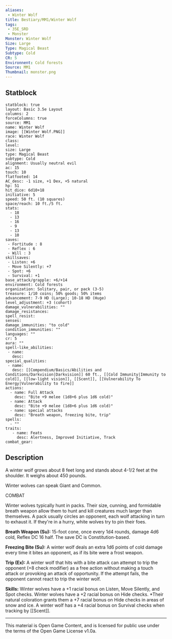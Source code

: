 ```yaml
---
aliases:
 - Winter Wolf
title: Bestiary/MM1/Winter Wolf
tags: 
 - 35E_SRD
 - Monster
Monster: Winter Wolf
Size: Large
Type: Magical Beast
Subtype: Cold
CR: 5
Environnent: Cold forests
Source: MM1
Thumbnail: monster.png
---
```


## Statblock

```statblock
statblock: true
layout: Basic 3.5e Layout
columns: 2
forceColumns: true
source: MM1 
name: Winter Wolf
image: [[Winter Wolf.PNG]]
race: Winter Wolf
class: 
level: 
size: Large
type: Magical Beast
subtype: Cold
alignment: Usually neutral evil
ac: 15
touch: 10
flatfooted: 14
AC_desc: -1 size, +1 Dex, +5 natural
hp: 51
hit_dice: 6d10+18
initiative: 5
speed: 50 ft. (10 squares)
space/reach: 10 ft./5 ft.
stats:
  - 18
  - 13
  - 16
  - 9
  - 13
  - 10
saves:
 - Fortitude : 8
 - Reflex : 6
 - Will : 3
skillsaves:
 - Listen: +6
 - Move Silently: +7
 - Spot: +6
 - Survival: +1
base_attack/grapple: +6/+14
environment: Cold forests
organization: Solitary, pair, or pack (3-5)
treasure: 1/10 coins; 50% goods; 50% items
advancement: 7-9 HD (Large); 10-18 HD (Huge)
level_adjustment: +3 (cohort)
damage_vulnerabilities: ""
damage_resistances: 
spell_resist: 
senses: 
damage_immunities: "to cold"
condition_immunities: ""
languages: ""
cr: 5
aura: ""
spell-like_abilities:
 - name: 
   desc: 
special_qualities:
 - name:
   desc: [[Compendium/Basics/Abilities and Conditions/Darkvision|Darkvision]] 60 ft., [[Cold Immunity|Immunity to cold]], [[low-light vision]], [[Scent]], [[Vulnerability To Energy|Vulnerability to fire]] 
actions:
  - name: Full Attack
    desc: "Bite +9 melee (1d8+6 plus 1d6 cold)"
  - name: Attack
    desc: "Bite +9 melee (1d8+6 plus 1d6 cold)"
  - name: special attacks
    desc: "Breath weapon, freezing bite, trip"
spells:
  - ""
traits:
   - name: Feats
     desc: Alertness, Improved Initiative, Track
combat_gear:  
```

## Description



A winter wolf grows about 8 feet long and stands about 4-1/2 feet at the shoulder. It weighs about 450 pounds.

Winter wolves can speak Giant and Common.

COMBAT

Winter wolves typically hunt in packs. Their size, cunning, and formidable breath weapon allow them to hunt and kill creatures much larger than themselves. A pack usually circles an opponent, each wolf attacking in turn to exhaust it. If they're in a hurry, white wolves try to pin their foes.


**Breath Weapon (Su):** 15-foot cone, once every 1d4 rounds, damage 4d6 cold, Reflex DC 16 half. The save DC is Constitution-based.


**Freezing Bite (Su):** A winter wolf deals an extra 1d6 points of cold damage every time it bites an opponent, as if its bite were a frost weapon.


**Trip (Ex):** A winter wolf that hits with a bite attack can attempt to trip the opponent (+8 check modifier) as a free action without making a touch attack or provoking an attack of opportunity. If the attempt fails, the opponent cannot react to trip the winter wolf.


**Skills:** Winter wolves have a +1 racial bonus on Listen, Move Silently, and Spot checks. Winter wolves have a +2 racial bonus on Hide checks. *Their natural coloration grants them a +7 racial bonus on Hide checks in areas of snow and ice. A winter wolf has a +4 racial bonus on Survival checks when tracking by [[Scent]].

---

This material is Open Game Content, and is licensed for public use under the terms of the Open Game License v1.0a.
